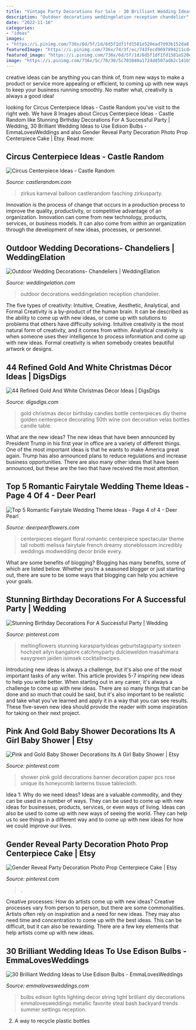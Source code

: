 ```yaml
---
title: "Vintage Party Decorations For Sale - 30 Brilliant Wedding Ideas To Use Edison Bulbs"
description: "Outdoor decorations weddingelation reception chandelier"
date: "2022-11-16"
categories:
- "ideas"
images:
- "https://i.pinimg.com/736x/6d/5f/1d/6d5f1df1fd1581e520ead7d93b152da8.jpg"
featuredImage: "https://i.pinimg.com/736x/74/3f/ec/743fecd9697894211cdc8e9e0608278f.jpg"
featured_image: "https://i.pinimg.com/736x/6d/5f/1d/6d5f1df1fd1581e520ead7d93b152da8.jpg"
image: "https://i.pinimg.com/736x/5c/70/30/5c703040a1724dd507ad62c141b5aa05.jpg"
---
```



creative ideas can be anything you can think of, from new ways to make a product or service more appealing or efficient, to coming up with new ways to keep your business running smoothly. No matter what, creativity is always a good idea!

	

		
looking for Circus Centerpiece Ideas - Castle Random you've visit to the right web. We have 8 Images about Circus Centerpiece Ideas - Castle Random like Stunning Birthday Decorations For A Successful Party | Wedding, 30 Brilliant Wedding Ideas to Use Edison Bulbs - EmmaLovesWeddings and also Gender Reveal Party Decoration Photo Prop Centerpiece Cake | Etsy. Read more:
		
    
## Circus Centerpiece Ideas - Castle Random

<img loading=lazy src="https://castlerandom.com/wp-content/uploads/2019/11/Circus-Themed-Kindergarten-Graduation-Party.jpg" onerror="this.onerror=null;this.src='https://tse3.mm.bing.net/th?id=OIP.VZzZa9EHfM35qP_Lhgd0_wHaLI&amp;pid=15.1';" alt="Circus Centerpiece Ideas - Castle Random">

_Source: castlerandom.com_

>zirkus karneval balloon castlerandom fasching zirkusparty. 

	

Innovation is the process of change that occurs in a production process to improve the quality, productivity, or competitive advantage of an organization. Innovation can come from new technology, products, services, or business models. It can also come from within an organization through the development of new ideas, processes, or personnel.

    
## Outdoor Wedding Decorations- Chandeliers | WeddingElation

<img loading=lazy src="https://www.weddingelation.com/wp-content/uploads/2012/08/Crystal-chandelier-wedding-121.jpg" onerror="this.onerror=null;this.src='https://tse4.mm.bing.net/th?id=OIP.buMZdyfj-6q_O1JJWXu3WAHaKO&amp;pid=15.1';" alt="Outdoor Wedding Decorations- Chandeliers | WeddingElation">

_Source: weddingelation.com_

>outdoor decorations weddingelation reception chandelier. 

	

The five types of creativity: Intuitive, Creative, Aesthetic, Analytical, and Formal
Creativity is a by-product of the human brain. It can be described as the ability to come up with new ideas, or come up with solutions to problems that others have difficulty solving. Intuitive creativity is the most natural form of creativity, and it comes from within. Analytical creativity is when someone uses their intelligence to process information and come up with new ideas. Formal creativity is when somebody creates beautiful artwork or designs.

    
## 44 Refined Gold And White Christmas Décor Ideas | DigsDigs

<img loading=lazy src="http://www.digsdigs.com/photos/refined-gold-and-white-christmas-decor-ideas-28.jpg" onerror="this.onerror=null;this.src='https://tse1.mm.bing.net/th?id=OIP.TGjA7hAch1LiAmPF77A5FwHaLI&amp;pid=15.1';" alt="44 Refined Gold And White Christmas Décor Ideas | DigsDigs">

_Source: digsdigs.com_

>gold christmas decor birthday candles bottle centerpieces diy theme golden centerpiece decorating 50th wine con decoration velas bottles candle table. 

	

What are the new ideas?
The new ideas that have been announced by President Trump in his first year in office are a variety of different things. One of the most important ideas is that he wants to make America great again. Trump has also announced plans to reduce regulations and increase business opportunities. There are also many other ideas that have been announced, but these are the two that have received the most attention.

    
## Top 5 Romantic Fairytale Wedding Theme Ideas - Page 4 Of 4 - Deer Pearl

<img loading=lazy src="https://www.deerpearlflowers.com/wp-content/uploads/2017/06/vintage-tall-wedding-centerpiece.jpg" onerror="this.onerror=null;this.src='https://tse1.mm.bing.net/th?id=OIP.uRQjVa_JyUDETcoSUrLB9gHaLH&amp;pid=15.1';" alt="Top 5 Romantic Fairytale Wedding Theme Ideas - Page 4 of 4 - Deer Pearl">

_Source: deerpearlflowers.com_

>centerpieces elegant floral romantic centerpiece spectacular theme tall robotti melissa fairytale french dreamy stoneblossom incredibly weddings modwedding decor bride every. 

	

What are some benefits of blogging?
Blogging has many benefits, some of which are listed below. Whether you’re a seasoned blogger or just starting out, there are sure to be some ways that blogging can help you achieve your goals.

    
## Stunning Birthday Decorations For A Successful Party | Wedding

<img loading=lazy src="https://i.pinimg.com/736x/6d/5f/1d/6d5f1df1fd1581e520ead7d93b152da8.jpg" onerror="this.onerror=null;this.src='https://tse2.mm.bing.net/th?id=OIP.6xDn4XfFFikmjfctNPchjQHaLH&amp;pid=15.1';" alt="Stunning Birthday Decorations For A Successful Party | Wedding">

_Source: pinterest.com_

>meltingflowers stunning karaspartyideas geburtstagsparty sixteen hochzeit ailyn bangalore catchmyparty dulcieweldon masahimara easygreen jaiden isimsek cocktailrecipes. 

	

Introducing new ideas is always a challenge, but it's also one of the most important tasks of any writer. This article provides 5-7 inspiring new ideas to help you write better.
When starting out in any career, it's always a challenge to come up with new ideas. There are so many things that can be done and so much that could be said, but it's also important to be realistic and take what you've learned and apply it in a way that you can see results. These five-seven new idea should provide the reader with some inspiration for taking on their next project.

    
## Pink And Gold Baby Shower Decorations Its A Girl Baby Shower | Etsy

<img loading=lazy src="https://i.pinimg.com/736x/5c/70/30/5c703040a1724dd507ad62c141b5aa05.jpg" onerror="this.onerror=null;this.src='https://tse2.mm.bing.net/th?id=OIP.KOF8XvelCPx9GD3QmULQNAHaKj&amp;pid=15.1';" alt="Pink and Gold Baby Shower Decorations Its A Girl Baby Shower | Etsy">

_Source: pinterest.com_

>shower pink gold decorations banner decoration paper pcs rose unique its honeycomb lanterns tissue tablecloth. 

	

Idea 1: Why do we need ideas?
Ideas are a valuable commodity, and they can be used in a number of ways. They can be used to come up with new ideas for businesses, products, services, or even ways of living. Ideas can also be used to come up with new ways of seeing the world. They can help us to see things in a different way and to come up with new ideas for how we could improve our lives.

    
## Gender Reveal Party Decoration Photo Prop Centerpiece Cake | Etsy

<img loading=lazy src="https://i.pinimg.com/736x/74/3f/ec/743fecd9697894211cdc8e9e0608278f.jpg" onerror="this.onerror=null;this.src='https://tse3.mm.bing.net/th?id=OIP.ivrGp21t7Y8o35Vd12SyMgHaLe&amp;pid=15.1';" alt="Gender Reveal Party Decoration Photo Prop Centerpiece Cake | Etsy">

_Source: pinterest.com_

>. 

	

Creative processes: How do artists come up with new ideas?
Creative processes vary from person to person, but there are some commonalities. Artists often rely on inspiration and a need for new ideas. They may also need time and concentration to come up with the best ideas. This can be difficult, but it can also be rewarding. There are a few key elements that help artists come up with new ideas.

    
## 30 Brilliant Wedding Ideas To Use Edison Bulbs - EmmaLovesWeddings

<img loading=lazy src="https://emmalovesweddings.com/wp-content/uploads/2017/10/Edison-bulbs-string-lights-for-wedding-decorations.jpg" onerror="this.onerror=null;this.src='https://tse3.mm.bing.net/th?id=OIP.fPbrg577dAz4wFbO32z5BgHaLH&amp;pid=15.1';" alt="30 Brilliant Wedding Ideas to Use Edison Bulbs - EmmaLovesWeddings">

_Source: emmalovesweddings.com_

>bulbs edison lights lighting decor string light brilliant diy decorations emmalovesweddings metallic favorite steal bash backyard trends summer settings reception. 

	

2. A way to recycle plastic bottles 

